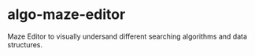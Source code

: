 # algo-maze-editor
Maze Editor to visually undersand different searching algorithms and data structures.
